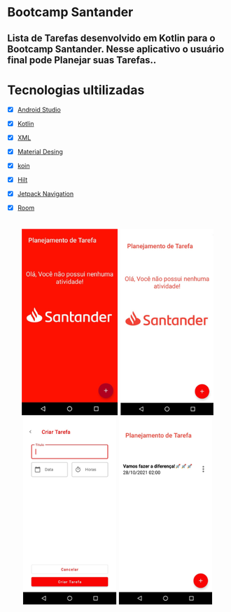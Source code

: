 # Bootcamp Santander
## Lista de Tarefas desenvolvido em Kotlin para o Bootcamp Santander. Nesse aplicativo o usuário final pode Planejar suas Tarefas..
# Tecnologias ultilizadas
- [x] [Android Studio](https://developer.android.com/studio?hl=pt&gclsrc=aw.ds&gclid=Cj0KCQiAk4aOBhCTARIsAFWFP9GJFuME6UxG4cgkUFzeBFgfa0b1XHhdBN9EPVe4G0To3rPTH6PDaw8aAr80EALw_wcB)
- [x] [Kotlin](https://developer.android.com/kotlin?hl=pt&gclsrc=aw.ds&gclid=Cj0KCQiAk4aOBhCTARIsAFWFP9EYXeWC3amRzUtIkC9bwzgZbb4IUHqbp6vk8MgYOZ--DXlN1S484cUaAtvfEALw_wcB)
- [x] [XML](https://developer.android.com/guide/topics/manifest/manifest-intro?gclsrc=aw.ds&gclid=Cj0KCQiAk4aOBhCTARIsAFWFP9GgxOFGyEUBS_kUYd_6Zq1mPFL0iYbW588UovfFmujkYNoX7RrAolcaAj6fEALw_wcB)
- [x] [Material Desing](https://material.io/design)
- [x] [koin](https://medium.com/collabcode/inje%C3%A7%C3%A3o-de-depend%C3%AAncia-no-kotlin-com-koin-4d093f80cb63)
- [x] [Hilt](https://developer.android.com/training/dependency-injection/hilt-android?hl=pt-br)
- [x] [Jetpack Navigation](https://medium.com/android-dev-br/usando-navigation-component-android-jetpack-e1356921b31d)
- [x] [Room](https://developer.android.com/jetpack/androidx/releases/room?gclsrc=aw.ds&gclid=Cj0KCQiAk4aOBhCTARIsAFWFP9GELrIqxLn9vZyPfhiMxgCM1mJ_8Cxa9Q_-sX8hB5z1pX32u3lhd4caAlokEALw_wcB)





<h1 align="center">
	 <img src="https://github.com/wesleyorrr/Santander_dio_list/blob/master/app/sant.12123.jpg" height="425" />
  <img src="https://github.com/wesleyorrr/Santander_dio_list/blob/master/app/src/sant1212.jpg" height="425" />
  <img src="https://github.com/wesleyorrr/Santander_dio_list/blob/master/app/src/sant213.jpg" height="425" />
  <img src="https://github.com/wesleyorrr/Santander_dio_list/blob/master/sant21.jpg" height="425" />

</h1>
